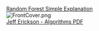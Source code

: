 [Random Forest Simple Explanation](https://medium.com/@williamkoehrsen/random-forest-simple-explanation-377895a60d2d)  
![FrontCover.png](https://jeffe.cs.illinois.edu/teaching/algorithms/FrontCover.png)  
[Jeff Erickson - Algorithms PDF](https://jeffe.cs.illinois.edu/teaching/algorithms/)  
